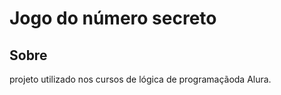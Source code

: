 <h1>Jogo do número secreto</h1>

<h2>Sobre</h2>
<p>projeto utilizado nos cursos de lógica de programaçãoda Alura.</p>
